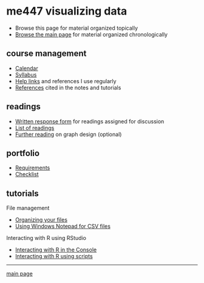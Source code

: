 
me447 visualizing data
======================

-   Browse this page for material organized topically
-   [Browse the main page](../README.md) for material organized chronologically

course management
-----------------

-   [Calendar](../cm/admin-02_calendar.pdf)
-   [Syllabus](../cm/admin-03_syllabus.md)
-   [Help links](../cm/admin-04_getting-help.md) and references I use regularly
-   [References](../cm/admin-05_references.md) cited in the notes and tutorials

readings
--------

-   [Written response form](../cm/read-01_reading-response-form.pdf) for readings assigned for discussion
-   [List of readings](../cm/read-02_reading-list.md)
-   [Further reading](http://www.graphdoctor.com/archives/154) on graph design (optional)

portfolio
---------

-   [Requirements](../cm/folio-01_portfolio-requirements.md)
-   [Checklist](../cm/folio-02_portfolio-checklist.pdf)

tutorials
---------

File management

-   [Organizing your files](../cm/tut-01_organize-files.md)
-   [Using Windows Notepad for CSV files](../cm/tut-04_notepad-for-csv.md)

Interacting with R using RStudio

-   [Interacting with R in the Console](../cm/tut-02_using-console.md)
-   [Interacting with R using scripts](../cm/tut-03_using-scripts.md)

------------------------------------------------------------------------

[main page](../README.md)

